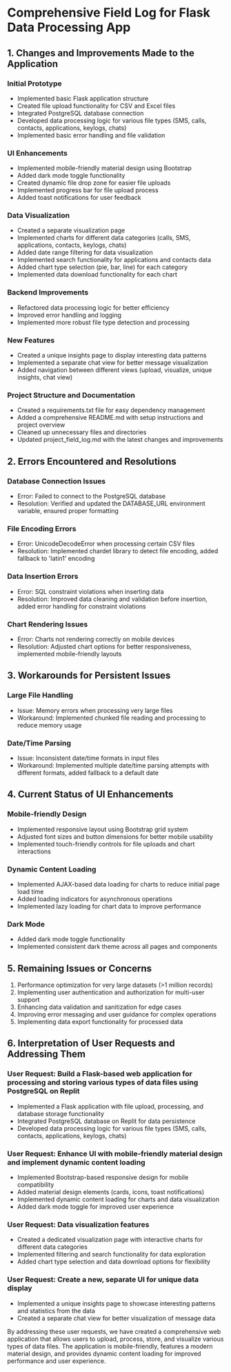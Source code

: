 # Comprehensive Field Log for Flask Data Processing App

## 1. Changes and Improvements Made to the Application

### Initial Prototype
- Implemented basic Flask application structure
- Created file upload functionality for CSV and Excel files
- Integrated PostgreSQL database connection
- Developed data processing logic for various file types (SMS, calls, contacts, applications, keylogs, chats)
- Implemented basic error handling and file validation

### UI Enhancements
- Implemented mobile-friendly material design using Bootstrap
- Added dark mode toggle functionality
- Created dynamic file drop zone for easier file uploads
- Implemented progress bar for file upload process
- Added toast notifications for user feedback

### Data Visualization
- Created a separate visualization page
- Implemented charts for different data categories (calls, SMS, applications, contacts, keylogs, chats)
- Added date range filtering for data visualization
- Implemented search functionality for applications and contacts data
- Added chart type selection (pie, bar, line) for each category
- Implemented data download functionality for each chart

### Backend Improvements
- Refactored data processing logic for better efficiency
- Improved error handling and logging
- Implemented more robust file type detection and processing

### New Features
- Created a unique insights page to display interesting data patterns
- Implemented a separate chat view for better message visualization
- Added navigation between different views (upload, visualize, unique insights, chat view)

### Project Structure and Documentation
- Created a requirements.txt file for easy dependency management
- Added a comprehensive README.md with setup instructions and project overview
- Cleaned up unnecessary files and directories
- Updated project_field_log.md with the latest changes and improvements

## 2. Errors Encountered and Resolutions

### Database Connection Issues
- Error: Failed to connect to the PostgreSQL database
- Resolution: Verified and updated the DATABASE_URL environment variable, ensured proper formatting

### File Encoding Errors
- Error: UnicodeDecodeError when processing certain CSV files
- Resolution: Implemented chardet library to detect file encoding, added fallback to 'latin1' encoding

### Data Insertion Errors
- Error: SQL constraint violations when inserting data
- Resolution: Improved data cleaning and validation before insertion, added error handling for constraint violations

### Chart Rendering Issues
- Error: Charts not rendering correctly on mobile devices
- Resolution: Adjusted chart options for better responsiveness, implemented mobile-friendly layouts

## 3. Workarounds for Persistent Issues

### Large File Handling
- Issue: Memory errors when processing very large files
- Workaround: Implemented chunked file reading and processing to reduce memory usage

### Date/Time Parsing
- Issue: Inconsistent date/time formats in input files
- Workaround: Implemented multiple date/time parsing attempts with different formats, added fallback to a default date

## 4. Current Status of UI Enhancements

### Mobile-friendly Design
- Implemented responsive layout using Bootstrap grid system
- Adjusted font sizes and button dimensions for better mobile usability
- Implemented touch-friendly controls for file uploads and chart interactions

### Dynamic Content Loading
- Implemented AJAX-based data loading for charts to reduce initial page load time
- Added loading indicators for asynchronous operations
- Implemented lazy loading for chart data to improve performance

### Dark Mode
- Added dark mode toggle functionality
- Implemented consistent dark theme across all pages and components

## 5. Remaining Issues or Concerns

1. Performance optimization for very large datasets (>1 million records)
2. Implementing user authentication and authorization for multi-user support
3. Enhancing data validation and sanitization for edge cases
4. Improving error messaging and user guidance for complex operations
5. Implementing data export functionality for processed data

## 6. Interpretation of User Requests and Addressing Them

### User Request: Build a Flask-based web application for processing and storing various types of data files using PostgreSQL on Replit
- Implemented a Flask application with file upload, processing, and database storage functionality
- Integrated PostgreSQL database on Replit for data persistence
- Developed data processing logic for various file types (SMS, calls, contacts, applications, keylogs, chats)

### User Request: Enhance UI with mobile-friendly material design and implement dynamic content loading
- Implemented Bootstrap-based responsive design for mobile compatibility
- Added material design elements (cards, icons, toast notifications)
- Implemented dynamic content loading for charts and data visualization
- Added dark mode toggle for improved user experience

### User Request: Data visualization features
- Created a dedicated visualization page with interactive charts for different data categories
- Implemented filtering and search functionality for data exploration
- Added chart type selection and data download options for flexibility

### User Request: Create a new, separate UI for unique data display
- Implemented a unique insights page to showcase interesting patterns and statistics from the data
- Created a separate chat view for better visualization of message data

By addressing these user requests, we have created a comprehensive web application that allows users to upload, process, store, and visualize various types of data files. The application is mobile-friendly, features a modern material design, and provides dynamic content loading for improved performance and user experience.
